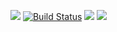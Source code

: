 <a href="https://codeclimate.com/github/alexrunfire/frontend-project-lvl1/maintainability"><img src="https://api.codeclimate.com/v1/badges/4064b504d1f90afafa09/maintainability" /></a>
[![Build Status](https://travis-ci.org/alexrunfire/frontend-project-lvl1.svg?branch=master)](https://travis-ci.org/alexrunfire/frontend-project-lvl1)
<a href="https://asciinema.org/a/MtAvG31Q6MTaSlpIsLBEK1q0Z" target="_blank"><img src="https://asciinema.org/a/MtAvG31Q6MTaSlpIsLBEK1q0Z.svg" /></a>
<a href="https://asciinema.org/a/gE8Mr88yf3eBm3qtjKv5fe0t9" target="_blank"><img src="https://asciinema.org/a/gE8Mr88yf3eBm3qtjKv5fe0t9.svg" /></a>
